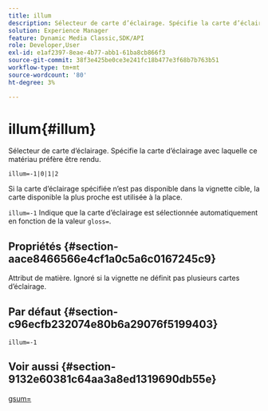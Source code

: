```yaml
---
title: illum
description: Sélecteur de carte d’éclairage. Spécifie la carte d’éclairage avec laquelle ce matériau préfère être rendu.
solution: Experience Manager
feature: Dynamic Media Classic,SDK/API
role: Developer,User
exl-id: e1af2397-8eae-4b77-abb1-61ba8cb866f3
source-git-commit: 38f3e425be0ce3e241fc18b477e3f68b7b763b51
workflow-type: tm+mt
source-wordcount: '80'
ht-degree: 3%

---
```


# illum{#illum}

Sélecteur de carte d’éclairage. Spécifie la carte d’éclairage avec laquelle ce matériau préfère être rendu.

`illum=-1|0|1|2`

Si la carte d’éclairage spécifiée n’est pas disponible dans la vignette cible, la carte disponible la plus proche est utilisée à la place.

`illum=-1` Indique que la carte d’éclairage est sélectionnée automatiquement en fonction de la valeur `gloss=`.

## Propriétés {#section-aace8466566e4cf1a0c5a6c0167245c9}

Attribut de matière. Ignoré si la vignette ne définit pas plusieurs cartes d’éclairage.

## Par défaut {#section-c96ecfb232074e80b6a29076f5199403}

`illum=-1`

## Voir aussi {#section-9132e60381c64aa3a8ed1319690db55e}

[gsum=](../../../../../ir-api/http-protocol/image-rendering-api-ref/c-ir-http-protocol-ref/c-ir-http-protocol-command-reference/r-ir-http-gloss.md#reference-325aef2ee51e4e1584a06047427340ca)
